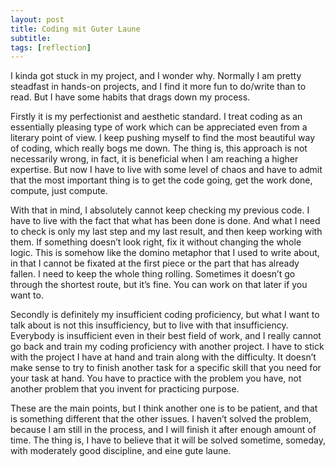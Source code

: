 ```yaml
---
layout: post
title: Coding mit Guter Laune
subtitle: 
tags: [reflection]
---
```

I kinda got stuck in my project, and I wonder why. Normally I am pretty steadfast in hands-on projects, and I find it more fun to do/write than to read. But I have some habits that drags down my process.

Firstly it is my perfectionist and aesthetic standard. I treat coding as an essentially pleasing type of work which can be appreciated even from a literary point of view. I keep pushing myself to find the most beautiful way of coding, which really bogs me down. The thing is, this approach is not necessarily wrong, in fact, it is beneficial when I am reaching a higher expertise. But now I have to live with some level of chaos and have to admit that the most important thing is to get the code going, get the work done, compute, just compute. 

With that in mind, I absolutely cannot keep checking my previous code. I have to live with the fact that what has been done is done. And what I need to check is only my last step and my last result, and then keep working with them. If something doesn’t look right, fix it without changing the whole logic. This is somehow like the domino metaphor that I used to write about, in that I cannot be fixated at the first piece or the part that has already fallen. I need to keep the whole thing rolling. Sometimes it doesn’t go through the shortest route, but it’s fine. You can work on that later if you want to. 

Secondly is definitely my insufficient coding proficiency, but what I want to talk about is not this insufficiency, but to live with that insufficiency. Everybody is insufficient even in their best field of work, and I really cannot go back and train my coding proficiency with another project. I have to stick with the project I have at hand and train along with the difficulty. It doesn’t make sense to try to finish another task for a specific skill that you need for your task at hand. You have to practice with the problem you have, not another problem that you invent for practicing purpose. 

These are the main points, but I think another one is to be patient, and that is something different that the other issues. I haven’t solved the problem, because I am still in the process, and I will finish it after enough amount of time. The thing is, I have to believe that it will be solved sometime, someday, with moderately good discipline, and eine gute laune. 
